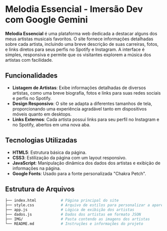 # Melodia Essencial - Imersão Dev com Google Gemini

**Melodia Essencial** é uma plataforma web dedicada a destacar alguns dos meus artistas musicais favoritos. O site fornece informações detalhadas sobre cada artista, incluindo uma breve descrição de suas carreiras, fotos, e links diretos para seus perfis no Spotify e Instagram. A interface é simples, responsiva e permite que os visitantes explorem a música dos artistas com facilidade.

## Funcionalidades

- **Listagem de Artistas**: Exibe informações detalhadas de diversos artistas, como uma breve biografia, fotos e links para suas redes sociais e perfis no Spotify.
- **Design Responsivo**: O site se adapta a diferentes tamanhos de tela, proporcionando uma experiência agradável tanto em dispositivos móveis quanto em desktops.
- **Links Externos**: Cada artista possui links para seu perfil no Instagram e no Spotify, abertos em uma nova aba.

## Tecnologias Utilizadas

- **HTML5**: Estrutura básica da página.
- **CSS3**: Estilização da página com um layout responsivo.
- **JavaScript**: Manipulação dinâmica dos dados dos artistas e exibição de informações na página.
- **Google Fonts**: Usado para a fonte personalizada "Chakra Petch".

## Estrutura de Arquivos

```bash
├── index.html           # Página principal do site
├── style.css            # Arquivo de estilos para personalizar a aparência
├── app.js               # Lógica de exibição dos artistas
├── dados.js             # Dados dos artistas em formato JSON
├── IMG/                 # Pasta contendo as imagens dos artistas
└── README.md            # Instruções e informações do projeto
